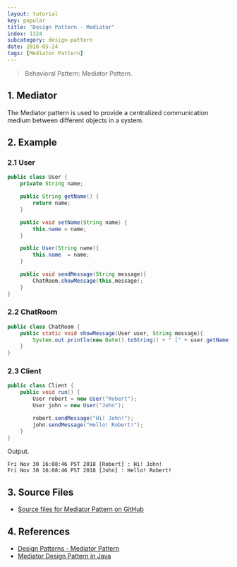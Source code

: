 ```yaml
---
layout: tutorial
key: popular
title: "Design Pattern - Mediator"
index: 1324
subcategory: design-pattern
date: 2016-05-24
tags: [Mediator Pattern]
---
```


> Behavioral Pattern: Mediator Pattern.

## 1. Mediator
The Mediator pattern is used to provide a centralized communication medium between different objects in a system.

## 2. Example
### 2.1 User
```java
public class User {
    private String name;

    public String getName() {
        return name;
    }

    public void setName(String name) {
        this.name = name;
    }

    public User(String name){
        this.name  = name;
    }

    public void sendMessage(String message){
        ChatRoom.showMessage(this,message);
    }
}
```
### 2.2 ChatRoom
```java
public class ChatRoom {
    public static void showMessage(User user, String message){
        System.out.println(new Date().toString() + " [" + user.getName() + "] : " + message);
    }
}
```
### 2.3 Client
```java
public class Client {
    public void run() {
        User robert = new User("Robert");
        User john = new User("John");

        robert.sendMessage("Hi! John!");
        john.sendMessage("Hello! Robert!");
    }
}
```
Output.
```raw
Fri Nov 30 16:08:46 PST 2018 [Robert] : Hi! John!
Fri Nov 30 16:08:46 PST 2018 [John] : Hello! Robert!
```

## 3. Source Files
* [Source files for Mediator Pattern on GitHub](https://github.com/jojozhuang/design-patterns-java/tree/master/design-pattern-mediator)

## 4. References
* [Design Patterns - Mediator Pattern](https://www.tutorialspoint.com/design_pattern/mediator_pattern.htm)
* [Mediator Design Pattern in Java](https://www.journaldev.com/1730/mediator-design-pattern-java)
